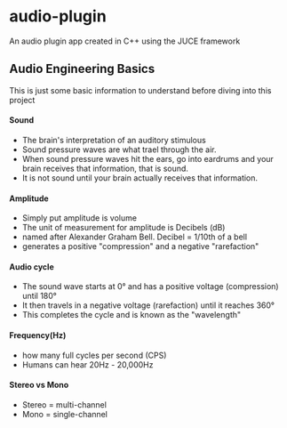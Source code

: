 # audio-plugin

An audio plugin app created in C++ using the JUCE framework

## Audio Engineering Basics 

This is just some basic information to understand before diving into this project

#### Sound 
- The brain's interpretation of an auditory stimulous 
- Sound pressure waves are what trael through the air.
- When sound pressure waves hit the ears, go into eardrums and your brain receives that information, that is sound. 
- It is not sound until your brain actually receives that information.

#### Amplitude
- Simply put amplitude is volume 
- The unit of measurement for amplitude is Decibels (dB) 
- named after Alexander Graham Bell. Decibel = 1/10th of a bell 
- generates a positive "compression" and a negative "rarefaction" 

#### Audio cycle
- The sound wave starts at 0° and has a positive voltage (compression) until 180° 
- It then travels in a negative voltage (rarefaction) until it reaches 360° 
- This completes the cycle and is known as the "wavelength" 

#### Frequency(Hz) 
- how many full cycles per second (CPS) 
- Humans can hear 20Hz - 20,000Hz

#### Stereo vs Mono 
- Stereo = multi-channel 
- Mono = single-channel
